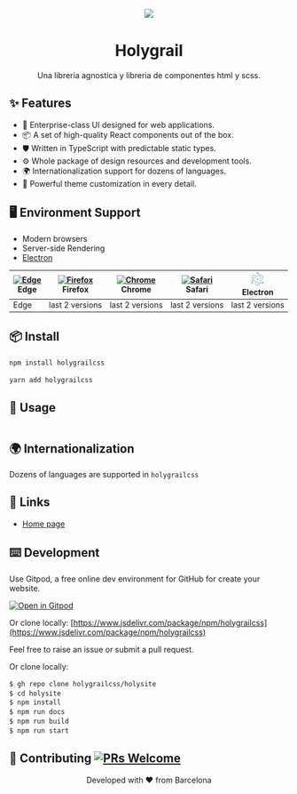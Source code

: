 <p align="center">
  <a href="https://holyguide.es">
    <img width="200" src="https://res.cloudinary.com/manuel-ruiz/image/upload/v1576145416/holygrail/logoholy.svg">
  </a>
</p>

<h1 align="center">Holygrail</h1>

<div align="center">

Una libreria agnostica y libreria de componentes html y scss. 

[npm-url]: https://www.npmjs.com/package/holygrailcss
[github-action-url]: https://github.com/ant-design/ant-design/actions?query=workflow%3A%22%E2%9C%85+test%22
[download-url]: https://npmjs.org/package/holygrailcss


</div>


## ✨ Features

- 🌈 Enterprise-class UI designed for web applications.
- 📦 A set of high-quality React components out of the box.
- 🛡 Written in TypeScript with predictable static types.
- ⚙️ Whole package of design resources and development tools.
- 🌍 Internationalization support for dozens of languages.
- 🎨 Powerful theme customization in every detail.

## 🖥 Environment Support

- Modern browsers
- Server-side Rendering
- [Electron](https://www.electronjs.org/)

| [<img src="https://raw.githubusercontent.com/alrra/browser-logos/master/src/edge/edge_48x48.png" alt="Edge" width="24px" height="24px" />](http://godban.github.io/browsers-support-badges/)<br>Edge | [<img src="https://raw.githubusercontent.com/alrra/browser-logos/master/src/firefox/firefox_48x48.png" alt="Firefox" width="24px" height="24px" />](http://godban.github.io/browsers-support-badges/)<br>Firefox | [<img src="https://raw.githubusercontent.com/alrra/browser-logos/master/src/chrome/chrome_48x48.png" alt="Chrome" width="24px" height="24px" />](http://godban.github.io/browsers-support-badges/)<br>Chrome | [<img src="https://raw.githubusercontent.com/alrra/browser-logos/master/src/safari/safari_48x48.png" alt="Safari" width="24px" height="24px" />](http://godban.github.io/browsers-support-badges/)<br>Safari | [<img src="https://raw.githubusercontent.com/alrra/browser-logos/master/src/electron/electron_48x48.png" alt="Electron" width="24px" height="24px" />](http://godban.github.io/browsers-support-badges/)<br>Electron |
| --- | --- | --- | --- | --- |
| Edge | last 2 versions | last 2 versions | last 2 versions | last 2 versions |

## 📦 Install

```bash
npm install holygrailcss
```

```bash
yarn add holygrailcss
```

## 🔨 Usage

```css

```



## 🌍 Internationalization

Dozens of languages are supported in `holygrailcss`

## 🔗 Links

- [Home page](https://holyguide.es/)


## ⌨️ Development

Use Gitpod, a free online dev environment for GitHub for create your website.

[![Open in Gitpod](https://gitpod.io/button/open-in-gitpod.svg)](https://github.com/holygrailcss/holysite)


Or clone locally:
[https://www.jsdelivr.com/package/npm/holygrailcss](https://www.jsdelivr.com/package/npm/holygrailcss)

Feel free to raise an issue or submit a pull request.


Or clone locally:

```bash
$ gh repo clone holygrailcss/holysite
$ cd holysite
$ npm install
$ npm run docs
$ npm run build
$ npm run start 
```



## 🤝 Contributing [![PRs Welcome](https://img.shields.io/badge/PRs-welcome-brightgreen.svg?style=flat-square)](http://makeapullrequest.com)


<p align="center">
Developed with ❤️ from  Barcelona 
</p>



